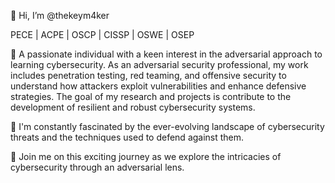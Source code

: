 👋 Hi, I’m @thekeym4ker

PECE | ACPE | OSCP | CISSP | OSWE | OSEP

👀 A passionate individual with a keen interest in the adversarial approach to learning cybersecurity. As an adversarial security professional, my work includes penetration testing, red teaming, and offensive security to understand how attackers exploit vulnerabilities and enhance defensive strategies. The goal of my research and projects is contribute to the development of resilient and robust cybersecurity systems. 

🌱 I'm constantly fascinated by the ever-evolving landscape of cybersecurity threats and the techniques used to defend against them.

💞️ Join me on this exciting journey as we explore the intricacies of cybersecurity through an adversarial lens.

<!---
thekeym4ker/thekeym4ker is a ✨ special ✨ repository because its `README.md` (this file) appears on your GitHub profile.
You can click the Preview link to take a look at your changes.
--->
